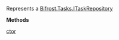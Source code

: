 Represents a [Bifrost.Tasks.ITaskRepository](Bifrost.Tasks.ITaskRepository)

**Methods**

[ctor](Bifrost.Tasks.TaskRepository.ctor)
